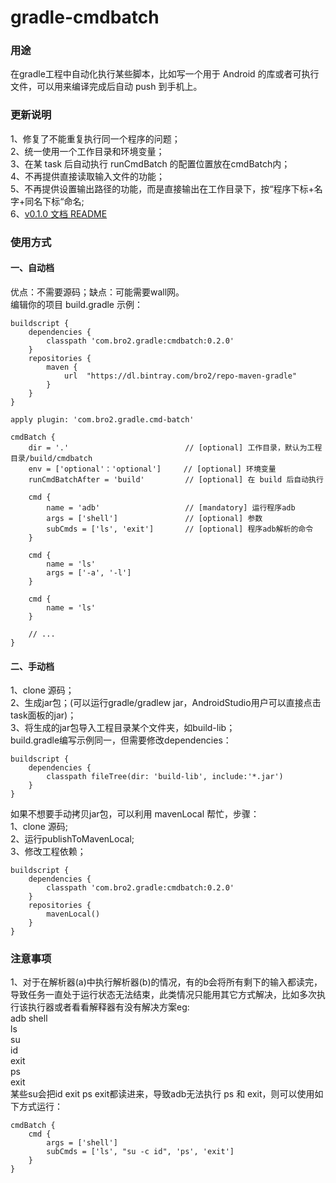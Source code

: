 # gradle-cmdbatch

### 用途
在gradle工程中自动化执行某些脚本，比如写一个用于 Android 的库或者可执行文件，可以用来编译完成后自动 push 到手机上。
### 更新说明
1、修复了不能重复执行同一个程序的问题；<br/>
2、统一使用一个工作目录和环境变量；<br/>
3、在某 task 后自动执行 runCmdBatch 的配置位置放在cmdBatch内；<br/>
4、不再提供直接读取输入文件的功能；<br/>
5、不再提供设置输出路径的功能，而是直接输出在工作目录下，按“程序下标+名字+同名下标“命名;<br/>
6、[v0.1.0 文档 README](https://github.com/liu-bro2/gradle-cmdbatch/tree/v0.1.0)
### 使用方式
#### 一、自动档

优点：不需要源码；缺点：可能需要wall网。<br/>
编辑你的项目 build.gradle 示例：

```
buildscript {
    dependencies {
        classpath 'com.bro2.gradle:cmdbatch:0.2.0'
    }
    repositories {
        maven {
            url  "https://dl.bintray.com/bro2/repo-maven-gradle" 
        }
    }
}

apply plugin: 'com.bro2.gradle.cmd-batch'

cmdBatch {
    dir = '.'                          // [optional] 工作目录，默认为工程目录/build/cmdbatch
    env = ['optional'：'optional']     // [optional] 环境变量
    runCmdBatchAfter = 'build'         // [optional] 在 build 后自动执行
    
    cmd {
        name = 'adb'                   // [mandatory] 运行程序adb
        args = ['shell']               // [optional] 参数
        subCmds = ['ls', 'exit']       // [optional] 程序adb解析的命令
    }

    cmd {
        name = 'ls'
        args = ['-a', '-l']
    }
    
    cmd {
        name = 'ls'
    }

    // ...
}
```

#### 二、手动档

1、clone 源码；<br/>
2、生成jar包；(可以运行gradle/gradlew jar，AndroidStudio用户可以直接点击task面板的jar)；<br/>
3、将生成的jar包导入工程目录某个文件夹，如build-lib；<br/>
build.gradle编写示例同一，但需要修改dependencies：

```
buildscript {
    dependencies {
        classpath fileTree(dir: 'build-lib', include:'*.jar')
    }
}
```

如果不想要手动拷贝jar包，可以利用 mavenLocal 帮忙，步骤：<br/>
1、clone 源码; <br/>
2、运行publishToMavenLocal; <br/>
3、修改工程依赖；<br/>

```
buildscript {
    dependencies {
        classpath 'com.bro2.gradle:cmdbatch:0.2.0'
    }
    repositories {
        mavenLocal()
    }
}
```

### 注意事项
1、对于在解析器(a)中执行解析器(b)的情况，有的b会将所有剩下的输入都读完，导致任务一直处于运行状态无法结束，此类情况只能用其它方式解决，比如多次执行该执行器或者看看解释器有没有解决方案eg:<br/>
adb shell<br/>
ls<br/>
su<br/>
id<br/>
exit<br/>
ps<br/>
exit<br/>
某些su会把id exit ps exit都读进来，导致adb无法执行 ps 和 exit，则可以使用如下方式运行：

```
cmdBatch {
    cmd {
        args = ['shell']
        subCmds = ['ls', "su -c id", 'ps', 'exit']
    }
}
```